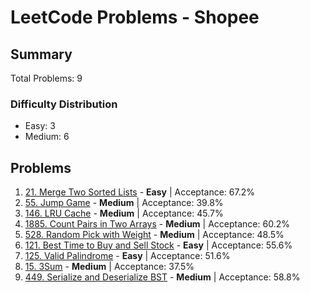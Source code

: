 # LeetCode Problems - Shopee

## Summary
Total Problems: 9

### Difficulty Distribution

- Easy: 3
- Medium: 6

## Problems

1. [21. Merge Two Sorted Lists](https://leetcode.com/problems/merge-two-sorted-lists/) - **Easy** | Acceptance: 67.2%
2. [55. Jump Game](https://leetcode.com/problems/jump-game/) - **Medium** | Acceptance: 39.8%
3. [146. LRU Cache](https://leetcode.com/problems/lru-cache/) - **Medium** | Acceptance: 45.7%
4. [1885. Count Pairs in Two Arrays](https://leetcode.com/problems/count-pairs-in-two-arrays/) - **Medium** | Acceptance: 60.2%
5. [528. Random Pick with Weight](https://leetcode.com/problems/random-pick-with-weight/) - **Medium** | Acceptance: 48.5%
6. [121. Best Time to Buy and Sell Stock](https://leetcode.com/problems/best-time-to-buy-and-sell-stock/) - **Easy** | Acceptance: 55.6%
7. [125. Valid Palindrome](https://leetcode.com/problems/valid-palindrome/) - **Easy** | Acceptance: 51.6%
8. [15. 3Sum](https://leetcode.com/problems/3sum/) - **Medium** | Acceptance: 37.5%
9. [449. Serialize and Deserialize BST](https://leetcode.com/problems/serialize-and-deserialize-bst/) - **Medium** | Acceptance: 58.8%
